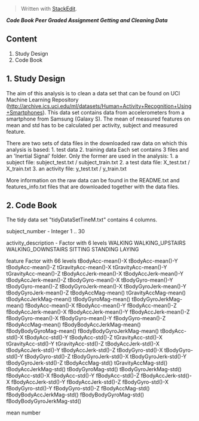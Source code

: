 ﻿


> Written with [StackEdit](https://stackedit.io/).

***Code Book Peer Graded Assignment Getting and Cleaning Data***

**Content**
-----------
 1. Study Design
 2. Code Book

**1. Study Design**
-------------------
The aim of this analysis is to clean a data set that can be found on UCI Machine Learning Repository (http://archive.ics.uci.edu/ml/datasets/Human+Activity+Recognition+Using+Smartphones). This data set contains data from accelerometers from a smartphone from Samsung (Galaxy S). The mean of measured features on mean and std has to be calculated per activity, subject and measured feature.  

There are two sets of data files in the downloaded raw data on which this analysis is based:
		 1. test data
		 2. training data
Each set contains 3 files and an 'Inertial Signal' folder.  Only the former are used in the analysis:
		 1. a subject file: subject_test.txt / subject_train.txt
		 2. a test data file: X_test.txt / X_train.txt
		 3. an activity file: y_test.txt / y_train.txt 

More information on the raw data can be found in the README.txt and features_info.txt files that are downloaded together with the data files.

**2. Code Book**
----------------
The tidy data set "tidyDataSetTineM.txt" contains 4 columns.

subject_number - Integer
	1 .. 30

activity_description - Factor with 6 levels
	WALKING
					WALKING_UPSTAIRS
					WALKING_DOWNSTAIRS
					SITTING
					STANDING
					LAYING
			
feature
			Factor with 66 levels
					tBodyAcc-mean()-X
					tBodyAcc-mean()-Y
					tBodyAcc-mean()-Z
					tGravityAcc-mean()-X
					tGravityAcc-mean()-Y
					tGravityAcc-mean()-Z
					tBodyAccJerk-mean()-X
					tBodyAccJerk-mean()-Y
					tBodyAccJerk-mean()-Z
					tBodyGyro-mean()-X
					tBodyGyro-mean()-Y
					tBodyGyro-mean()-Z
					tBodyGyroJerk-mean()-X
					tBodyGyroJerk-mean()-Y
					tBodyGyroJerk-mean()-Z
					tBodyAccMag-mean()
					tGravityAccMag-mean()
					tBodyAccJerkMag-mean()
					tBodyGyroMag-mean()
					tBodyGyroJerkMag-mean()
					fBodyAcc-mean()-X
					fBodyAcc-mean()-Y
					fBodyAcc-mean()-Z
					fBodyAccJerk-mean()-X
					fBodyAccJerk-mean()-Y
					fBodyAccJerk-mean()-Z
					fBodyGyro-mean()-X
					fBodyGyro-mean()-Y
					fBodyGyro-mean()-Z
					fBodyAccMag-mean()
					fBodyBodyAccJerkMag-mean()
					fBodyBodyGyroMag-mean()
					fBodyBodyGyroJerkMag-mean()
					tBodyAcc-std()-X
					tBodyAcc-std()-Y
					tBodyAcc-std()-Z
					tGravityAcc-std()-X
					tGravityAcc-std()-Y
					tGravityAcc-std()-Z
					tBodyAccJerk-std()-X
					tBodyAccJerk-std()-Y
					tBodyAccJerk-std()-Z
					tBodyGyro-std()-X
					tBodyGyro-std()-Y
					tBodyGyro-std()-Z
					tBodyGyroJerk-std()-X
					tBodyGyroJerk-std()-Y
					tBodyGyroJerk-std()-Z
					tBodyAccMag-std()
					tGravityAccMag-std()
					tBodyAccJerkMag-std()
					tBodyGyroMag-std()
					tBodyGyroJerkMag-std()
					fBodyAcc-std()-X
					fBodyAcc-std()-Y
					fBodyAcc-std()-Z
					fBodyAccJerk-std()-X
					fBodyAccJerk-std()-Y
					fBodyAccJerk-std()-Z
					fBodyGyro-std()-X
					fBodyGyro-std()-Y
					fBodyGyro-std()-Z
					fBodyAccMag-std()
					fBodyBodyAccJerkMag-std()
					fBodyBodyGyroMag-std()
					fBodyBodyGyroJerkMag-std()

mean
		number
